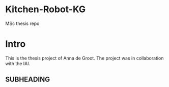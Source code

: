 # Kitchen-Robot-KG
MSc thesis repo

# Intro
This is the thesis project of Anna de Groot.
The project was in collaboration with the IAI.

## SUBHEADING
